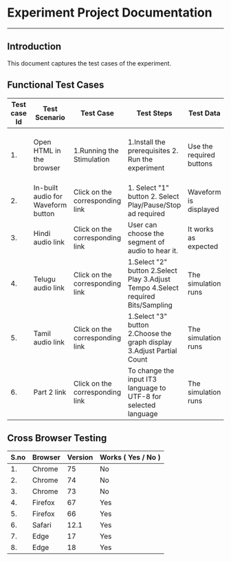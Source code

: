 # Experiment Project Documentation
---
## Introduction
This document captures the test cases of the experiment.

## Functional Test Cases
| Test case Id | Test Scenario | Test Case | Test Steps | Test Data | Expected Output | Actual Output | Test Result | Comments |
| ---  |---    |---            |---   | ---      |  ---           |---   | ---      |  ---           |
| 1. | Open HTML in the browser|1.Running the Stimulation| 1.Install the prerequisites 2. Run the experiment |Use the required buttons| The corresponding webpage opens | The respective page is be displayed on the screen | Pass | None |
| 2. |In-built audio for Waveform button |Click on the corresponding link| 1. Select "1" button 2. Select Play/Pause/Stop ad required|Waveform is displayed|Waveform corresponds to in-built audio | Waveform corresponds to in-built audio | Pass | None|
| 3. | Hindi audio link|Click on the corresponding link | User can choose the segment of audio to hear it.  | It works as expected | Sound is played| Audio Output  | Pass | Make sure tone.js and npm are installed |
| 4. |Telugu audio link|Click on the corresponding link|1.Select "2" button 2.Select Play 3.Adjust Tempo 4.Select required Bits/Sampling|The simulation runs| Simulation should run as per mentioned functionalitty|Simulation runs as given| Pass |None|
| 5. |Tamil audio link|Click on the corresponding link|1.Select "3" button 2.Choose the graph display 3.Adjust Partial Count |The simulation runs| Simulation should run as per mentioned functionalitty|Simulation runs as given| Pass |None|
| 6. |Part 2 link|Click on the corresponding link|To change the input IT3 language to UTF-8 for selected language |The simulation runs| Simulation should run as per mentioned functionalitty|Simulation runs as given| Pass |None|

## Cross Browser Testing
| S.no | Browser | Version | Works ( Yes / No ) |
| ---  |---    |---            |---   |
| 1. | Chrome | 75 | No |
| 2. | Chrome | 74 | No |
| 3. | Chrome | 73 | No |
| 4. | Firefox | 67 | Yes |
| 5. | Firefox | 66 | Yes |
| 6. | Safari | 12.1 | Yes |
| 7. | Edge | 17 | Yes |
| 8. | Edge | 18 | Yes |
